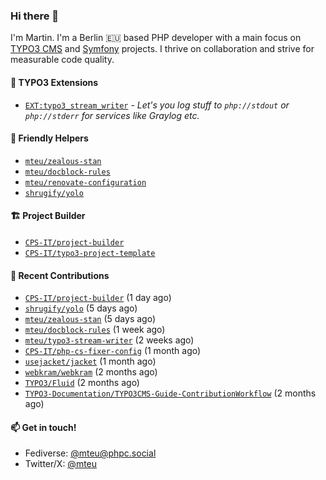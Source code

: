 ### Hi there 👋

I'm Martin. I'm a Berlin 🇪🇺 based PHP developer with a main focus on [TYPO3 CMS](https://typo3.org/) and [Symfony](https://symfony.com/) projects. I thrive on
collaboration and strive for measurable code quality.

#### 🧡 TYPO3 Extensions
- [`EXT:typo3_stream_writer`](https://github.com/mteu/typo3-stream-writer) - _Let's you log stuff to `php://stdout` or `
php://stderr` for services like Graylog etc._

#### 🚜 Friendly Helpers

- [`mteu/zealous-stan`](https://github.com/mteu/zealous-stan)
- [`mteu/docblock-rules`](https://github.com/mteu/docblock-rules)
- [`mteu/renovate-configuration`](https://github.com/mteu/renovate-configuration)
- [`shrugify/yolo`](https://github.com/shrugify/yolo)

#### 🏗️ Project Builder

- [`CPS-IT/project-builder`](https://github.com/CPS-IT/project-builder)
- [`CPS-IT/typo3-project-template`](https://github.com/CPS-IT/typo3-project-template)

#### 👷 Recent Contributions


- [`CPS-IT/project-builder`](https://github.com/CPS-IT/project-builder) (1 day ago)
- [`shrugify/yolo`](https://github.com/shrugify/yolo) (5 days ago)
- [`mteu/zealous-stan`](https://github.com/mteu/zealous-stan) (5 days ago)
- [`mteu/docblock-rules`](https://github.com/mteu/docblock-rules) (1 week ago)
- [`mteu/typo3-stream-writer`](https://github.com/mteu/typo3-stream-writer) (2 weeks ago)
- [`CPS-IT/php-cs-fixer-config`](https://github.com/CPS-IT/php-cs-fixer-config) (1 month ago)
- [`usejacket/jacket`](https://github.com/usejacket/jacket) (1 month ago)
- [`webkram/webkram`](https://github.com/webkram/webkram) (2 months ago)
- [`TYPO3/Fluid`](https://github.com/TYPO3/Fluid) (2 months ago)
- [`TYPO3-Documentation/TYPO3CMS-Guide-ContributionWorkflow`](https://github.com/TYPO3-Documentation/TYPO3CMS-Guide-ContributionWorkflow) (2 months ago)

#### 📫 Get in touch!

- Fediverse: [@mteu@phpc.social](https://phpc.social/@mteu)
- Twitter/X: [@mteu](https://x.com/mteu)
